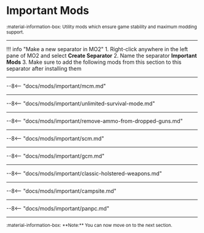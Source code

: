 # Important Mods

<small>
:material-information-box:
Utility mods which ensure game stability and maximum modding support.
</small>

---
!!! info "Make a new separator in MO2"
    1. Right-click anywhere in the left pane of MO2 and select **Create Separator**
    2. Name the separator **Important Mods**
    3. Make sure to add the following mods from this section to this separator after installing them

---
--8<--  "docs/mods/important/mcm.md"

---
--8<--  "docs/mods/important/unlimited-survival-mode.md"

---
--8<--  "docs/mods/important/remove-ammo-from-dropped-guns.md"

---
--8<--  "docs/mods/important/scm.md"

---
--8<--  "docs/mods/important/gcm.md"

---
--8<--  "docs/mods/important/classic-holstered-weapons.md"

---
--8<--  "docs/mods/important/campsite.md"

---
--8<--  "docs/mods/important/panpc.md"

---
<small>
:material-information-box:
**Note:** You can now move on to the next section.
</small>